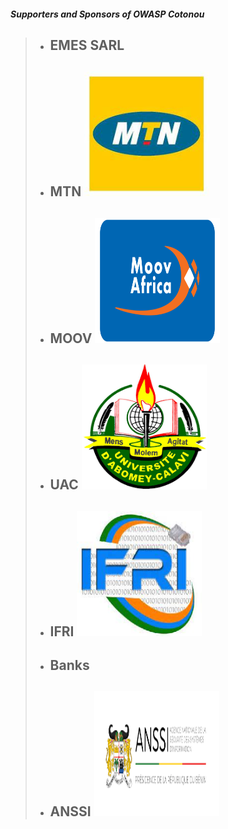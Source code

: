 #### *Supporters and Sponsors of OWASP Cotonou*

> * ## EMES SARL
> * ## MTN <img alt="mtn-logo" src="assets/images/mtn.jpeg" width="200px" height="200px">
> * ## MOOV <img alt="moov-logo" src="assets/images/moov.png" width="200px" height="200px">
> * ## UAC <img alt="uac-logo" src="assets/images/uac.png" width="200px" height="200px">
> * ## IFRI <img alt="ifri-logo" src="assets/images/ifri.jpeg" width="200px" height="200px">
> * ## Banks
> * ## ANSSI <img alt="anssi-logo" src="assets/images/anssi.png" width="200px" height="200px">

